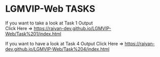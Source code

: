 # LGMVIP-Web TASKS

If you want to take a look at Task 1 Output   
Click Here => https://raiyan-dev.github.io/LGMVIP-Web/Task%201/index.html

If you want to have a look at Task 4 Output 
Click Here => https://raiyan-dev.github.io/LGMVIP-Web/Task%204/index.html
